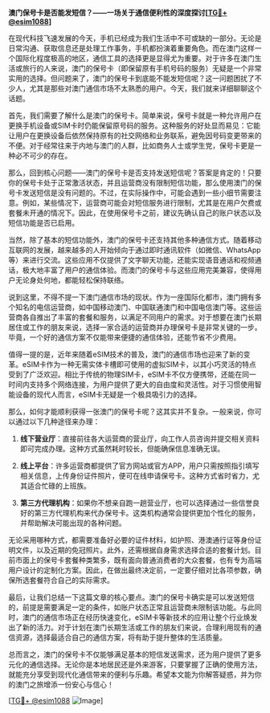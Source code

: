 **澳门保号卡是否能发短信？——一场关于通信便利性的深度探讨[[TG💪+ @esim1088](https://t.me/s/esim1088)]**

在现代科技飞速发展的今天，手机已经成为我们生活中不可或缺的一部分。无论是日常沟通、获取信息还是处理工作事务，手机都扮演着重要角色。而在澳门这样一个国际化程度极高的地区，通信工具的选择更是显得尤为重要。对于许多在澳门生活或旅行的人来说，澳门的保号卡（即保留原有手机号码的服务）无疑是一个非常实用的选择。但问题来了，澳门的保号卡到底能不能发短信呢？这一问题困扰了不少人，尤其是那些对澳门通信市场不太熟悉的用户。今天，我们就来详细聊聊这个话题。

首先，我们需要了解什么是澳门的保号卡。简单来说，保号卡就是一种允许用户在更换手机设备或SIM卡时仍能保留原号码的服务。这种服务的好处显而易见：它能让用户在更换设备后依然保持原有的社交网络和业务联系，避免因号码变更带来的不便。对于经常往来于内地与澳门的人群，比如商务人士或学生党，保号卡更是一种必不可少的存在。

那么，回到核心问题——澳门的保号卡是否支持发送短信呢？答案是肯定的！只要你的保号卡处于正常激活状态，并且运营商没有限制短信功能，那么使用澳门的保号卡发送短信是没有问题的。不过，在实际操作中，可能会遇到一些小细节需要注意。例如，某些情况下，运营商可能会对短信服务进行限制，尤其是在用户欠费或套餐未开通的情况下。因此，在使用保号卡之前，建议先确认自己的账户状态以及短信功能是否已启用。

当然，除了基本的短信功能外，澳门的保号卡还支持其他多种通信方式。随着移动互联网的发展，越来越多的人开始倾向于通过即时通讯软件（如微信、WhatsApp等）来进行交流。这些应用不仅提供了文字聊天功能，还能实现语音通话和视频通话，极大地丰富了用户的通信体验。而澳门的保号卡与这些应用完美兼容，使得用户无论身处何地，都能轻松保持联络。

说到这里，不得不提一下澳门通信市场的现状。作为一座国际化都市，澳门拥有多个知名的电信运营商，如中国移动澳门、中国联通澳门和中国电信澳门等。这些运营商各自推出了丰富的套餐和服务，以满足不同用户的需求。对于想要在澳门长期居住或工作的朋友来说，选择一家合适的运营商并办理保号卡是非常关键的一步。毕竟，一个好的通信方案不仅能带来便捷的通信体验，还能节省不少费用。

值得一提的是，近年来随着eSIM技术的普及，澳门的通信市场也迎来了新的变革。eSIM卡作为一种无需实体卡槽即可使用的虚拟SIM卡，以其小巧灵活的特点受到了广泛欢迎。相比于传统的物理SIM卡，eSIM卡不仅方便携带，还能在同一时间内支持多个网络连接，为用户提供了更大的自由度和灵活性。对于习惯使用智能设备的现代人而言，eSIM卡无疑是一个极具吸引力的选择。

那么，如何才能顺利获得一张澳门的保号卡呢？这其实并不复杂。一般来说，你可以通过以下几种途径来办理：

1. **线下营业厅**：直接前往各大运营商的营业厅，向工作人员咨询并提交相关资料即可完成办理。这种方式虽然耗时较长，但能确保信息准确无误。
   
2. **线上平台**：许多运营商都提供了官方网站或官方APP，用户只需按照指引填写相关信息，上传身份证件照片，便可在线申请保号卡。这种方式省时省力，尤其适合忙碌的上班族。

3. **第三方代理机构**：如果你不想亲自跑一趟营业厅，也可以选择通过一些信誉良好的第三方代理机构来代办保号卡。这类机构通常会提供更加个性化的服务，并帮助解决可能出现的各种问题。

无论采用哪种方式，都需要准备好必要的证件材料，如护照、港澳通行证等身份证明文件，以及近期的免冠照片。此外，还需根据自身需求选择合适的套餐计划。目前市面上的保号卡套餐种类繁多，既有面向普通消费者的大众套餐，也有专为高端用户设计的定制化方案。因此，在做出最终决定前，一定要仔细对比各项参数，确保所选套餐符合自己的实际需求。

最后，让我们总结一下这篇文章的核心要点。澳门的保号卡确实是可以发送短信的，前提是需要满足一定的条件，如账户状态正常且运营商未限制该功能。与此同时，澳门的通信市场正在经历快速变化，eSIM卡等新技术的应用让整个行业焕发出了新的活力。对于计划在澳门长期生活或工作的朋友们来说，合理利用现有的通信资源，选择最适合自己的通信方案，将有助于提升整体的生活质量。

总而言之，澳门的保号卡不仅能够满足基本的短信发送需求，还为用户提供了更多元化的通信选择。无论你是本地居民还是外来游客，只要掌握了正确的使用方法，就能充分享受到现代化通信带来的便利与乐趣。希望本文能为你解答疑惑，并为你的澳门之旅增添一份安心与信心！

[[TG💪+ @esim1088](https://t.me/s/esim1088) ![Image](https://i.postimg.cc/4NQfJmqS/Snipaste-2025-05-13-00-14-12.png)]